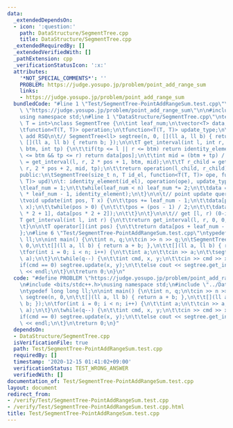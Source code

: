 ```yaml
---
data:
  _extendedDependsOn:
  - icon: ':question:'
    path: DataStructure/SegmentTree.cpp
    title: DataStructure/SegmentTree.cpp
  _extendedRequiredBy: []
  _extendedVerifiedWith: []
  _pathExtension: cpp
  _verificationStatusIcon: ':x:'
  attributes:
    '*NOT_SPECIAL_COMMENTS*': ''
    PROBLEM: https://judge.yosupo.jp/problem/point_add_range_sum
    links:
    - https://judge.yosupo.jp/problem/point_add_range_sum
  bundledCode: "#line 1 \"Test/SegmentTree-PointAddRangeSum.test.cpp\"\n#define PROBLEM\
    \ \"https://judge.yosupo.jp/problem/point_add_range_sum\"\n\n#include <bits/stdc++.h>\n\
    using namespace std;\n#line 1 \"DataStructure/SegmentTree.cpp\"\ntemplate <class\
    \ T = int>\nclass SegmentTree {\n\tint leaf_num;\n\tvector<T> data;\n\tT identity_element;\n\
    \tfunction<T(T, T)> operation;\n\tfunction<T(T, T)> update_type;\n\t// ex.) point\
    \ add RSQ\n\t// SegmentTree<ll> segtree(n, 0, [](ll a, ll b) { return a + b; },\
    \ [](ll a, ll b) { return b; });\n\n\tT get_interval(int l, int r, int pos, int\
    \ btm, int tp) {\n\t\tif(tp <= l || r <= btm) return identity_element;\n\t\tif(l\
    \ <= btm && tp <= r) return data[pos];\n\t\tint mid = (btm + tp) / 2;\n\t\tT l_child\
    \ = get_interval(l, r, 2 * pos + 1, btm, mid);\n\t\tT r_child = get_interval(l,\
    \ r, 2 * pos + 2, mid, tp);\n\t\treturn operation(l_child, r_child);\n\t}\n\n\t\
    public:\n\tSegmentTree(size_t n, T id_el, function<T(T, T)> ope, function<T(T,\
    \ T)> upd)\n\t: identity_element(id_el), operation(ope), update_type(upd) {\n\t\
    \tleaf_num = 1;\n\t\twhile(leaf_num < n) leaf_num *= 2;\n\t\tdata = vector<T>(2\
    \ * leaf_num - 1, identity_element);\n\t}\n\n\t// point update query(0-indexed)\n\
    \tvoid update(int pos, T x) {\n\t\tpos += leaf_num - 1;\n\t\tdata[pos] = update_type(data[pos],\
    \ x);\n\t\twhile(pos > 0) {\n\t\t\tpos = (pos - 1) / 2;\n\t\t\tdata[pos] = operation(data[pos\
    \ * 2 + 1], data[pos * 2 + 2]);\n\t\t}\n\t}\n\n\t// get [l, r) (0-indexed)\n\t\
    T get_interval(int l, int r) {\n\t\treturn get_interval(l, r, 0, 0, leaf_num);\n\
    \t}\n\n\tT operator[](int pos) {\n\t\treturn data[pos + leaf_num - 1];\n\t}\n\
    };\n#line 6 \"Test/SegmentTree-PointAddRangeSum.test.cpp\"\ntypedef long long\
    \ ll;\n\nint main() {\n\tint n, q;\n\tcin >> n >> q;\n\tSegmentTree<ll> segtree(n,\
    \ 0,\n\t\t[](ll a, ll b) { return a + b; },\n\t\t[](ll a, ll b) { return b; });\n\
    \tfor(int i = 0; i < n; i++) {\n\t\tint a;\n\t\tcin >> a;\n\t\tsegtree.update(i,\
    \ a);\n\t}\n\twhile(q--) {\n\t\tint cmd, x, y;\n\t\tcin >> cmd >> x >> y;\n\t\t\
    if(cmd == 0) segtree.update(x, y);\n\t\telse cout << segtree.get_interval(x, y)\
    \ << endl;\n\t}\n\treturn 0;\n}\n"
  code: "#define PROBLEM \"https://judge.yosupo.jp/problem/point_add_range_sum\"\n\
    \n#include <bits/stdc++.h>\nusing namespace std;\n#include \"../DataStructure/SegmentTree.cpp\"\
    \ntypedef long long ll;\n\nint main() {\n\tint n, q;\n\tcin >> n >> q;\n\tSegmentTree<ll>\
    \ segtree(n, 0,\n\t\t[](ll a, ll b) { return a + b; },\n\t\t[](ll a, ll b) { return\
    \ b; });\n\tfor(int i = 0; i < n; i++) {\n\t\tint a;\n\t\tcin >> a;\n\t\tsegtree.update(i,\
    \ a);\n\t}\n\twhile(q--) {\n\t\tint cmd, x, y;\n\t\tcin >> cmd >> x >> y;\n\t\t\
    if(cmd == 0) segtree.update(x, y);\n\t\telse cout << segtree.get_interval(x, y)\
    \ << endl;\n\t}\n\treturn 0;\n}"
  dependsOn:
  - DataStructure/SegmentTree.cpp
  isVerificationFile: true
  path: Test/SegmentTree-PointAddRangeSum.test.cpp
  requiredBy: []
  timestamp: '2020-12-15 01:41:02+09:00'
  verificationStatus: TEST_WRONG_ANSWER
  verifiedWith: []
documentation_of: Test/SegmentTree-PointAddRangeSum.test.cpp
layout: document
redirect_from:
- /verify/Test/SegmentTree-PointAddRangeSum.test.cpp
- /verify/Test/SegmentTree-PointAddRangeSum.test.cpp.html
title: Test/SegmentTree-PointAddRangeSum.test.cpp
---
```


